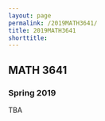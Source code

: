 ```yaml
---
layout: page
permalink: /2019MATH3641/
title: 2019MATH3641
shorttitle:
---
```



## MATH 3641

### Spring 2019

TBA